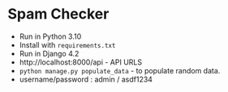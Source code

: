 # Spam Checker

- Run in Python 3.10
- Install with `requirements.txt`
- Run in Django 4.2
- http://localhost:8000/api - API URLS
- `python manage.py populate_data` - to populate random data. 
- username/password : admin / asdf1234
